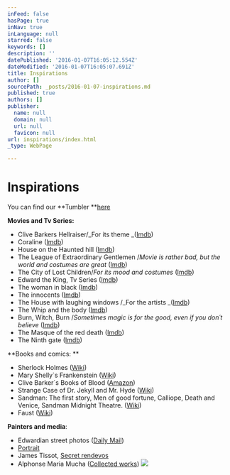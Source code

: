 ```yaml
---
inFeed: false
hasPage: true
inNav: true
inLanguage: null
starred: false
keywords: []
description: ''
datePublished: '2016-01-07T16:05:12.554Z'
dateModified: '2016-01-07T16:05:07.691Z'
title: Inspirations
author: []
sourcePath: _posts/2016-01-07-inspirations.md
published: true
authors: []
publisher:
  name: null
  domain: null
  url: null
  favicon: null
url: inspirations/index.html
_type: WebPage

---
```

# Inspirations

You can find our **Tumbler **[here][0]

**Movies and Tv Series:**

* Clive Barkers Hellraiser/_For its theme _([Imdb][1]) 
* Coraline ([Imdb][2])
* House on the Haunted hill ([Imdb][3]) 
* The League of Extraordinary Gentlemen /_Movie is rather bad, but the world and costumes are great_ ([Imdb][4])
* The City of Lost Children/_For its mood and costumes_ ([Imdb][5])
* Edward the King, Tv Series ([Imdb][6])
* The woman in black ([Imdb][7])
* The innocents ([Imdb][8])
* The House with laughing windows /_For the artists _([Imdb][9])
* The Whip and the body ([Imdb][10])
* Burn, Witch, Burn /_Sometimes magic is for the good, even if you don´t believe_ ([Imdb][11])
* The Masque of the red death ([Imdb][12])
* The Ninth gate ([Imdb][13])

**Books and comics: **

* Sherlock Holmes ([Wiki][14]) 
* Mary Shelly\`s Frankenstein ([Wiki][15])
* Clive Barker\`s Books of Blood ([Amazon][16])
* Strange Case of Dr. Jekyll and Mr. Hyde ([Wiki][17])
* Sandman: The first story, Men of good fortune, Calliope, Death and Venice, Sandman Midnight Theatre. ([Wiki][18])
* Faust ([Wiki][19])

**Painters and media**:

* Edwardian street photos ([Daily Mail][20])
* [Portrait][21]
* James Tissot, [Secret rendevos ][22]
* Alphonse Maria Mucha ([Collected works][23])
![](https://the-grid-user-content.s3-us-west-2.amazonaws.com/6783b5d3-f4b1-41e5-9c05-b5cd776333f9.png)

[0]: adlucem-larp.tumblr.com/
[1]: http://www.imdb.com/title/tt0093177/?ref_=nv_sr_1
[2]: http://www.imdb.com/title/tt0327597/?ref_=fn_al_tt_1
[3]: http://www.imdb.com/title/tt0051744/
[4]: http://www.imdb.com/title/tt0311429/?ref_=nv_sr_5
[5]: http://www.imdb.com/title/tt0112682/?ref_=nv_sr_1
[6]: http://www.imdb.com/title/tt0072925/
[7]: http://www.imdb.com/title/tt1596365/
[8]: http://www.imdb.com/title/tt0055018/
[9]: http://www.imdb.com/title/tt0074287/
[10]: http://www.imdb.com/title/tt0057078/
[11]: http://www.imdb.com/title/tt0056279/
[12]: http://www.imdb.com/title/tt0058333/
[13]: http://www.imdb.com/title/tt0142688/
[14]: https://en.wikipedia.org/wiki/Sherlock_Holmes
[15]: https://en.wikipedia.org/wiki/Frankenstein
[16]: http://www.amazon.com/Books-Blood-Vols-Clive-Barker/dp/0425165582
[17]: https://en.wikipedia.org/wiki/Strange_Case_of_Dr_Jekyll_and_Mr_Hyde
[18]: https://en.wikipedia.org/wiki/The_Sandman_(Vertigo)
[19]: https://en.wikipedia.org/wiki/Faust
[20]: http://www.dailymail.co.uk/femail/article-2173872/Edwardian-street-style-Astonishing-amateur-images-capture-fashion-women-London-Paris-century-ago.html
[21]: https://upload.wikimedia.org/wikipedia/commons/3/3a/Signac_-_Portrait_de_F%C3%A9lix_F%C3%A9n%C3%A9on.jpg
[22]: https://upload.wikimedia.org/wikipedia/commons/5/56/James_Tissot_-_Le_rendez_vous_secret.JPG
[23]: http://www.alfonsmucha.org/